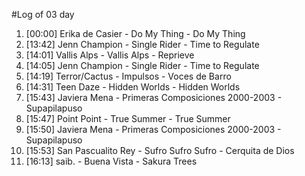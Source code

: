 #Log of 03 day

1. [00:00] Erika de Casier - Do My Thing - Do My Thing
1. [13:42] Jenn Champion - Single Rider - Time to Regulate
1. [14:01] Vallis Alps - Vallis Alps - Reprieve
1. [14:05] Jenn Champion - Single Rider - Time to Regulate
1. [14:19] Terror/Cactus - Impulsos - Voces de Barro
1. [14:31] Teen Daze - Hidden Worlds - Hidden Worlds
1. [15:43] Javiera Mena - Primeras Composiciones 2000-2003 - Supapilapuso
1. [15:47] Point Point - True Summer - True Summer
1. [15:50] Javiera Mena - Primeras Composiciones 2000-2003 - Supapilapuso
1. [15:53] San Pascualito Rey - Sufro Sufro Sufro - Cerquita de Dios
1. [16:13] saib. - Buena Vista - Sakura Trees

